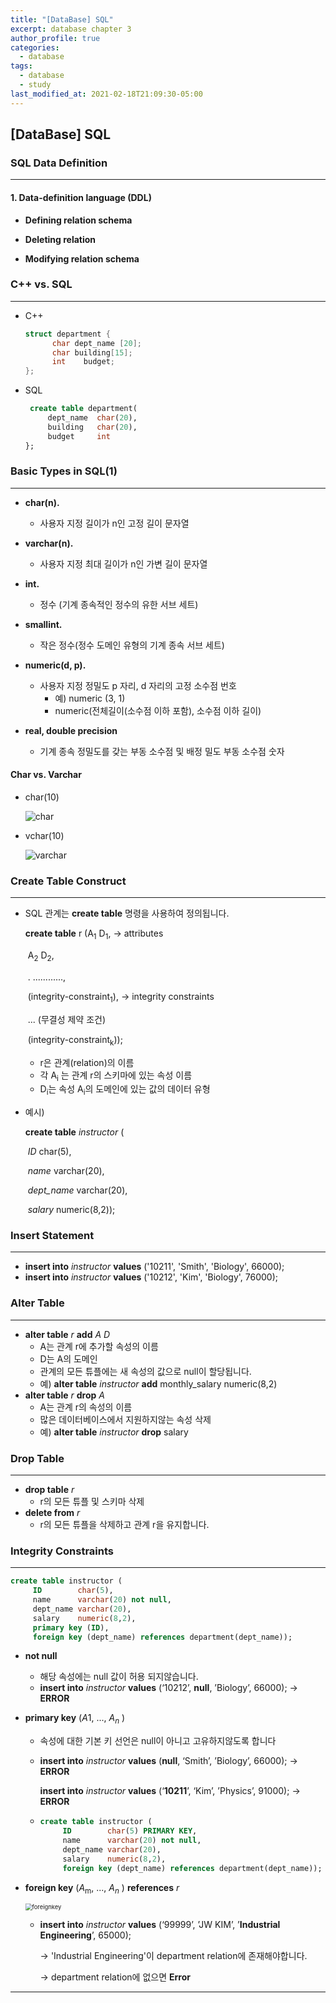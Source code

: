 ```yaml
---
title: "[DataBase] SQL"
excerpt: database chapter 3
author_profile: true
categories: 
  - database
tags:
  - database
  - study
last_modified_at: 2021-02-18T21:09:30-05:00
---
```




## [DataBase] SQL



### SQL Data Definition

***

#### 1. Data-definition language (DDL)

* **Defining relation schema**
* **Deleting relation**

* **Modifying relation schema**



### C++ vs. SQL

***

* C++

  ```c++
  struct department {
        char dept_name [20];      
        char building[15];
        int    budget;
  };
  ```

* SQL

  ```sql
   create table department(
       dept_name  char(20),
       building   char(20),     
       budget     int
  };
  ```



### Basic Types in SQL(1)

***

* **char(n).**
  * 사용자 지정 길이가 n인 고정 길이 문자열

* **varchar(n).**
  * 사용자 지정 최대 길이가 n인 가변 길이 문자열

* **int.**
  * 정수 (기계 종속적인 정수의 유한 서브 세트)

* **smallint.**
  * 작은 정수(정수 도메인 유형의 기계 종속 서브 세트)
* **numeric(d, p).**
  * 사용자 지정 정밀도 p 자리, d 자리의 고정 소수점 번호
    * 예) numeric (3, 1)
    * numeric(전체길이(소수점 이하 포함), 소수점 이하 길이)

* **real, double precision**
  * 기계 종속 정밀도를 갖는 부동 소수점 및 배정 밀도 부동 소수점 숫자




#### Char vs. Varchar

* char(10)

  ![char](https://user-images.githubusercontent.com/60311404/108356644-b9226300-722f-11eb-8eb0-c4578d9661f6.png) 

* vchar(10)

  ![varchar](https://user-images.githubusercontent.com/60311404/108356654-bc1d5380-722f-11eb-8a2e-6426c57e5339.png) 



### Create Table Construct

***

* SQL 관계는 **create table** 명령을 사용하여 정의됩니다.

  **create table** r (A<sub>1</sub>   D<sub>1</sub>,					-> attributes

  ​						    A<sub>2</sub>   D<sub>2</sub>,

  ​						  .  ............,

  ​						    (integrity-constraint<sub>1</sub>),		-> integrity constraints

  ​						     ...												(무결성 제약 조건)

  ​						    (integrity-constraint<sub>k</sub>));

  * r은 관계(relation)의 이름
  * 각 A<sub>i</sub> 는 관계 r의 스키마에 있는 속성 이름
  * D<sub>i</sub>는 속성 A<sub>i</sub>의 도메인에 있는 값의 데이터 유형

* 예시)

  **create table** *instructor* (

  ​						*ID*			  	char(5),

  ​						*name*	   	  varchar(20),

  ​						*dept_name*	varchar(20),

  ​						*salary*		     numeric(8,2));



### Insert Statement

***

* **insert into** *instructor* **values** ('10211', 'Smith', 'Biology', 66000);
* **insert into** *instructor* **values** ('10212', 'Kim', 'Biology', 76000);



### Alter Table

***

* **alter table** *r* **add** *A D*
  * A는 관계 r에 추가할 속성의 이름
  * D는 A의 도메인
  * 관계의 모든 튜플에는 새 속성의 값으로 null이 할당됩니다.
  * 예) **alter table** *instructor* **add** monthly_salary numeric(8,2)
* **alter table** *r* **drop** *A*
  * A는 관계 r의 속성의 이름
  * 많은 데이터베이스에서 지원하지않는 속성 삭제
  * 예) **alter table** *instructor* **drop** salary



### Drop Table

***

* **drop table** *r*
  * r의 모든 튜플 및 스키마 삭제
* **delete from** *r*
  * r의 모든 튜플을 삭제하고 관계 r을 유지합니다.



### Integrity Constraints

***

```sql
create table instructor (
     ID        char(5),
     name      varchar(20) not null,
     dept_name varchar(20),
     salary    numeric(8,2),
     primary key (ID),
     foreign key (dept_name) references department(dept_name));
```

* **not null**

  * 해당 속성에는 null 값이 허용 되지않습니다.
  * **insert into** *instructor* **values** (‘10212’, **null**, ’Biology’, 66000); -> **ERROR**

* **primary key** (*A*1, ..., *A<sub>n</sub>* )

  * 속성에 대한 기본 키 선언은 null이 아니고 고유하지않도록 합니다

  * **insert into** *instructor* **values** (**null**, ‘Smith’, ’Biology’, 66000); -> **ERROR**

    **insert into** *instructor* **values** (‘**10211**’, ‘Kim’, ’Physics’, 91000); -> **ERROR**

  * ```sql
    create table instructor (
         ID        char(5) PRIMARY KEY,
         name      varchar(20) not null,
         dept_name varchar(20),
         salary    numeric(8,2),
         foreign key (dept_name) references department(dept_name));
    ```

* **foreign key** (*A*<sub>m</sub>, ..., *A<sub>n</sub>* ) **references** *r*

  <img src="https://user-images.githubusercontent.com/60311404/108362718-72d10200-7237-11eb-8245-a31800b5e881.png" alt="foreignkey" style="zoom: 67%;" /> 

  * **insert into** *instructor* **values** (‘99999’, ’JW KIM’, ’**Industrial Engineering**’, 65000);

    -> 'Industrial Engineering'이 department relation에 존재해야합니다.

    -> department relation에 없으면 **Error**

***

